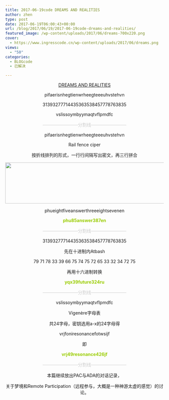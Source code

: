 ```yaml
---
title: 2017-06-19code DREAMS AND REALITIES
author: zhen
type: post
date: 2017-06-19T06:00:43+00:00
url: /blog/2017/06/19/2017-06-19code-dreams-and-realities/
featured_image: /wp-content/uploads/2017/06/dreams-700x220.png
cover:
  - https://www.ingresscode.cn/wp-content/uploads/2017/06/dreams.png
views:
  - "50"
categories:
  - BLOGcode
  - 已解决

---
```

<p style="text-align: center;">
  <a href="http://investigate.ingress.com/2017/06/18/dreams-and-realities/">DREAMS AND REALITIES</a>
</p>

<p style="text-align: center;">
  pifaerisnhegtienwrheegteeeuhvstehvn
</p>

<p style="text-align: center;">
  31393277714435363538457778763835
</p>

<p style="text-align: center;">
  vslissoymbyymaqtvflpmdfc<!--more-->
</p>

<p style="text-align: center;">
  <span style="color: #cccccc;">————————分割线————————</span>
</p>

<p style="text-align: center;">
  pifaerisnhegtienwrheegteeeuhvstehvn
</p>

<p style="text-align: center;">
  Rail fence ciper
</p>

<p style="text-align: center;">
  按折线排列的形式，一行行间隔写出密文，再三行拼合
</p>

<img class="aligncenter wp-image-211 size-full" src="https://www.ingresscode.cn/wp-content/uploads/2017/06/21.png" alt="" width="873" height="130" srcset="https://www.ingresscode.cn/wp-content/uploads/2017/06/21.png 873w, https://www.ingresscode.cn/wp-content/uploads/2017/06/21-300x45.png 300w, https://www.ingresscode.cn/wp-content/uploads/2017/06/21-768x114.png 768w" sizes="(max-width: 873px) 100vw, 873px" />

<p style="text-align: center;">
  phueightfiveanswerthreeeightsevenen
</p>

<p style="text-align: center;">
  <span style="color: #99cc00;"><strong>phu85answer387en</strong></span>
</p>

<p style="text-align: center;">
  <span style="color: #cccccc;">————————分割线————————</span>
</p>

<p style="text-align: center;">
  31393277714435363538457778763835
</p>

<p style="text-align: center;">
  先在十进制内Atbash
</p>

<p style="text-align: center;">
  79 71 78 33 39 66 75 74 75 72 65 33 32 34 72 75
</p>

<p style="text-align: center;">
  再用十六进制转换
</p>

<p style="text-align: center;">
  <strong><span style="color: #99cc00;">yqx39future324ru</span></strong>
</p>

<p style="text-align: center;">
  <span style="color: #cccccc;">————————分割线————————</span>
</p>

<p style="text-align: center;">
  vslissoymbyymaqtvflpmdfc
</p>

<p style="text-align: center;">
  Vigenère字母表
</p>

<p style="text-align: center;">
  共24字母，密钥选用a-x的24字母得
</p>

<p style="text-align: center;">
  vrjfoniresonancefotwsijf
</p>

<p style="text-align: center;">
  即
</p>

<p style="text-align: center;">
  <span style="color: #99cc00;"><strong>vrj49resonance426jf</strong></span>
</p>

<p style="text-align: center;">
  <span style="color: #cccccc;">————————分割线————————</span>
</p>

<p style="text-align: center;">
  本篇继续放出PAC与ADA的对话记录，
</p>

<p style="text-align: center;">
  关于梦境和Remote Participation（远程参与，大概是一种神游太虚的感觉）的讨论。
</p>

&nbsp;

&nbsp;

&nbsp;

&nbsp;